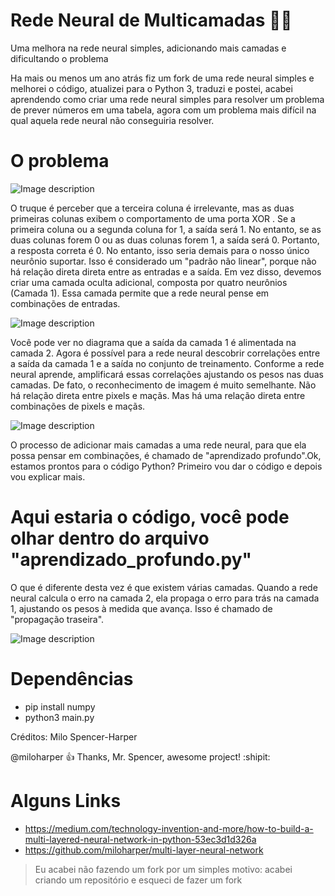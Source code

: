 # Rede Neural de Multicamadas 🤖👾
 Uma melhora na rede neural simples, adicionando mais camadas e dificultando o problema

Ha mais ou menos um ano atrás fiz um fork de uma rede neural simples e melhorei o código, atualizei para o Python 3, traduzi e postei, acabei aprendendo como criar uma rede neural simples para resolver um problema de prever números em uma tabela, agora com um problema mais difícil na qual aquela rede neural não conseguiria resolver.

# O problema

![Image description](https://miro.medium.com/max/682/1*WlCd6kgxqb2yQpcutLhYwQ.png)

O truque é perceber que a terceira coluna é irrelevante, mas as duas primeiras colunas exibem o comportamento de uma porta XOR . Se a primeira coluna ou a segunda coluna for 1, a saída será 1. No entanto, se as duas colunas forem 0 ou as duas colunas forem 1, a saída será 0.
Portanto, a resposta correta é 0.
No entanto, isso seria demais para o nosso único neurônio suportar. Isso é considerado um "padrão não linear", porque não há relação direta direta entre as entradas e a saída.
Em vez disso, devemos criar uma camada oculta adicional, composta por quatro neurônios (Camada 1). Essa camada permite que a rede neural pense em combinações de entradas.

![Image description](https://miro.medium.com/max/423/1*Qt5lealRQ29-R8rcTPDtoA.png)

Você pode ver no diagrama que a saída da camada 1 é alimentada na camada 2. Agora é possível para a rede neural descobrir correlações entre a saída da camada 1 e a saída no conjunto de treinamento. Conforme a rede neural aprende, amplificará essas correlações ajustando os pesos nas duas camadas.
De fato, o reconhecimento de imagem é muito semelhante. Não há relação direta entre pixels e maçãs. Mas há uma relação direta entre combinações de pixels e maçãs.

![Image description](https://miro.medium.com/max/160/1*YqjgIOW86wioEhmZeWbcqw.jpeg)

O processo de adicionar mais camadas a uma rede neural, para que ela possa pensar em combinações, é chamado de "aprendizado profundo".Ok, estamos prontos para o código Python? Primeiro vou dar o código e depois vou explicar mais.

# Aqui estaria o código, você pode olhar dentro do arquivo "aprendizado_profundo.py"

O que é diferente desta vez é que existem várias camadas. Quando a rede neural calcula o erro na camada 2, ela propaga o erro para trás na camada 1, ajustando os pesos à medida que avança. Isso é chamado de "propagação traseira".

![Image description](https://miro.medium.com/max/840/1*-1trgA6DUEaafJZv3k0mGw.jpeg)

# Dependências

- pip install numpy
- python3 main.py

Créditos: Milo Spencer-Harper

@miloharper :+1: Thanks, Mr. Spencer, awesome project! :shipit:

# Alguns Links

- https://medium.com/technology-invention-and-more/how-to-build-a-multi-layered-neural-network-in-python-53ec3d1d326a
- https://github.com/miloharper/multi-layer-neural-network

> Eu acabei não fazendo um fork por um simples motivo: acabei criando um repositório e esqueci de fazer um fork
